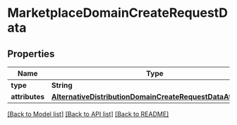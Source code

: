 # MarketplaceDomainCreateRequestData

## Properties
Name | Type | Description | Notes
------------ | ------------- | ------------- | -------------
**type** | **String** |  | 
**attributes** | [**AlternativeDistributionDomainCreateRequestDataAttributes**](AlternativeDistributionDomainCreateRequestDataAttributes.md) |  | 

[[Back to Model list]](../README.md#documentation-for-models) [[Back to API list]](../README.md#documentation-for-api-endpoints) [[Back to README]](../README.md)


